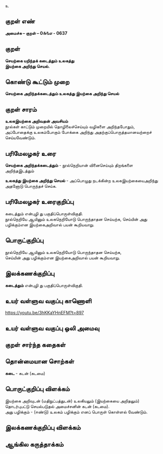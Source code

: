 உ

## குறள் எண் 

**அமைச்சு – குறள் – 0௬௩எ - 0637**  

## குறள் 

**செயற்கை யறிந்தக் கடைத்தும் உலகத்து  
இயற்கை அறிந்து செயல்.**  

## கொண்டு கூட்டும் முறை

**செயற்கை அறிந்தக்கடைத்தும் உலகத்து இயற்கை அறிந்து செயல்**

## குறள் சாரம் 

**உலகஇயற்கை அறிவதன் அவசியம்**  
நூல்கள் காட்டும் முறையில் தொழிலைச்செய்யும் வழிகளை அறிந்தபோதும்,  
அப்போதைக்கு உலகம்போகும் போக்கை அறிந்து அதற்குப்பொருத்தமானவற்றைச் செய்யவேண்டும்.  

## பரிமேலழகர் உரை

**செயற்கை அறிந்தக்கடைத்தும்** - நூல்நெறியான் வினைசெய்யும் திறங்களை அறிந்தஇடத்தும்  

**உலகத்து இயற்கை அறிந்து செயல்** - அப்பொழுது நடக்கின்ற உலகஇயற்கையைஅறிந்து அதனோடு பொருந்தச் செய்க. 

## பரிமேலழகர் உரைகுறிப்பு   

கடைத்தும் என்புழி து பகுதிப்பொருள்விகுதி.  
நூல்நெறியே ஆயினும் உலகநெறியோடு பொருந்தாதன செய்யற்க, செய்யின் அது பழிக்கும்என இயற்கைஅறிவால் பயன் கூறியவாறு.    

## பொருட்குறிப்பு 

நூல்நெறியே ஆயினும் உலகநெறியோடு பொருந்தாதன செய்யற்க,  
செய்யின் அது பழிக்கும்என இயற்கைஅறிவால் பயன் கூறியவாறு.  

## இலக்கணக்குறிப்பு  

**கடைத்தும்** என்புழி து பகுதிப்பொருள்விகுதி.   

## உயர் வள்ளுவ வகுப்பு காணொளி

https://youtu.be/3hKKaYHnEFM?t=897 

## உயர் வள்ளுவ வகுப்பு ஒலி அமைவு 

 
## குறள் சார்ந்த கதைகள் 


## தொன்மையான சொற்கள்

**கடை** - கடன் (கடமை)  

## பொருட்குறிப்பு விளக்கம்

இயற்கை அறிவுடன் (மதிநுட்பத்துடன்) உலகியலும் (இயற்கையை அறிதலும்) தொடர்புபட்டு செயல்படுதல் அமைச்சனின் கடன் (கடமை).   
அது பழிக்கும் - (ஈண்டு) உலகம் பழிக்கும் எனப் பொருள் கொள்ளல் வேண்டும்.  

## இலக்கணக்குறிப்பு விளக்கம்


## ஆங்கில கருத்தாக்கம் 


